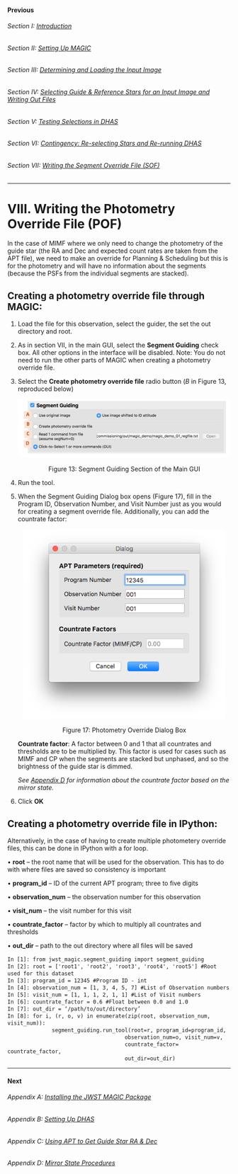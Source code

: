 #### Previous

###### Section I: [Introduction](i_introduction.md)

###### Section II: [Setting Up MAGIC](ii_setting_up.md)

###### Section III: [Determining and Loading the Input Image](iii_determining_and_loading_the_input_image.md)

###### Section IV: [Selecting Guide & Reference Stars for an Input Image and Writing Out Files](iv_select_stars_and_write_files.md)

###### Section V: [Testing Selections in DHAS](v_testing_in_dhas.md)

###### Section VI: [Contingency: Re-selecting Stars and Re-running DHAS](vi_contingency_reselect_stars.md)

###### Section VII: [Writing the Segment Override File (SOF)](vii_write_sof.md)

-----------------------------------------

VIII.	Writing the Photometry Override File (POF)
================================================
In the case of MIMF where we only need to change the photometry of the guide star (the RA and Dec and expected count rates are taken from the APT file), we need to make an override for Planning & Scheduling but this is for the photometry and will have no information about the segments (because the PSFs from the individual segments are stacked). 



Creating a photometry override file through MAGIC:
--------------------------------------------------
1. Load the file for this observation, select the guider, the set the out directory and root.
2. As in section VII, in the main GUI, select the **Segment Guiding** check box. All other options in the interface will be disabled. Note: You do not need to run the other parts of MAGIC when creating a photometry override file.
3. Select the **Create photometry override file** radio button (*B* in Figure 13, reproduced below) 
   <p align="center">
       <img src ="./figs/figure13_segment_guiding.png" alt="Segment Guiding" width="600"/>
   </p>
   <p align="center">
       Figure 13: Segment Guiding Section of the Main GUI
    </p>
4. Run the tool.
5. When the Segment Guiding Dialog box opens (Figure 17), fill in the Program ID, Observation Number, and Visit Number just as you would for creating a segment override file. Additionally, you can add the countrate factor:
   <p align="center">
      <img src ="./figs/figure17_photometry_override_dialog.png" alt="Photometry Override"/>
   </p>
   <p align="center">
      Figure 17: Photometry Override Dialog Box
   </p>
   
   **Countrate factor**: A factor between 0 and 1 that all countrates and thresholds are to be multiplied by. This factor is used for cases such as MIMF and CP when the segments are stacked but unphased, and so the brightness of the guide star is dimmed.  
   
   *See [Appendix D](appendix_d_mirror_states.md) for information about the countrate factor based on the mirror state.*
   
6. Click **OK**

Creating a photometry override file in IPython: 
--------------------------------------------------
Alternatively, in the case of having to create multiple photometery override files, this can be done in IPython with a for loop.

•	**root** – the root name that will be used for the observation. This has to do with where files are saved so consistency is important

•	**program_id** – ID of the current APT program; three to five digits

•	**observation_num** – the observation number for this observation

•	**visit_num** – the visit number for this visit

•	**countrate_factor** – factor by which to multiply all countrates and thresholds

•	**out_dir** – path to the out directory where all files will be saved

    In [1]: from jwst_magic.segment_guiding import segment_guiding
    In [2]: root = ['root1', 'root2', 'root3', 'root4', 'root5'] #Root used for this dataset
    In [3]: program_id = 12345 #Program ID - int
    In [4]: observation_num = [1, 3, 4, 5, 7] #List of Observation numbers
    In [5]: visit_num = [1, 1, 1, 2, 1, 1] #List of Visit numbers
    In [6]: countrate_factor = 0.6 #Float between 0.0 and 1.0
    In [7]: out_dir = ‘/path/to/out/directory’
    In [8]: for i, (r, o, v) in enumerate(zip(root, observation_num, visit_num)):
	              segment_guiding.run_tool(root=r, program_id=program_id, 
                                         observation_num=o, visit_num=v, 
                                         countrate_factor= countrate_factor, 
                                         out_dir=out_dir)   


---------------------------------
#### Next

###### Appendix A: [Installing the JWST MAGIC Package](appendix_a_installing_magic.md)

###### Appendix B: [Setting Up DHAS](appendix_b_opening_dhas.md)

###### Appendix C: [Using APT to Get Guide Star RA & Dec](appendix_c_apt.md)

###### Appendix D: [Mirror State Procedures](appendix_d_mirror_states.md)
